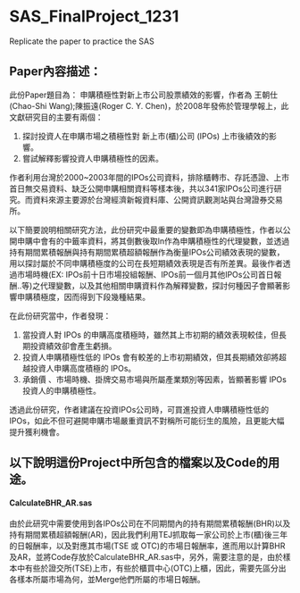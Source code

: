 # SAS_FinalProject_1231
Replicate the paper to practice the SAS 

## Paper內容描述：
  此份Paper題目為： 申購積極性對新上市公司股票績效的影響，作者為 王朝仕(Chao-Shi Wang);陳振遠(Roger C. Y. Chen)，於2008年發佈於管理學報上，此文獻研究目的主要有兩個：
   1. 探討投資人在申購市場之積極性對 新上市(櫃)公司 (IPOs) 上市後績效的影響。
   2. 嘗試解釋影響投資人申購積極性的因素。
   
  作者利用台灣於2000~2003年間的IPOs公司資料，排除櫃轉市、存託憑證、上市首日無交易資料、缺乏公開申購相關資料等樣本後，共以341家IPOs公司進行研究。而資料來源主要源於台灣經濟新報資料庫、公開資訊觀測站與台灣證券交易所。
  
  以下簡要說明相關研究方法，此份研究中最重要的變數即為申購積極性，作者以公開申購中會有的中籤率資料，將其倒數後取ln作為申購積極性的代理變數，並透過持有期間累積報酬與持有期間累積超額報酬作為衡量IPOs公司績效表現的變數，用以探討屬於不同申購積極度的公司在長短期績效表現是否有所差異。最後作者透過市場時機(EX:
  IPOs前十日市場投組報酬、IPOs前一個月其他IPOs公司首日報酬..等)之代理變數，以及其他相關申購資料作為解釋變數，探討何種因子會顯著影響申購積極度，因而得到下段幾種結果。
  
  在此份研究當中，作者發現：
   1. 當投資人對 IPOs 的申購高度積極時，雖然其上市初期的績效表現較佳，但長期投資績效卻會產生虧損。
   2. 投資人申購積極性低的 IPOs 會有較差的上市初期績效，但其長期績效卻將超越投資人申購高度積極的 IPOs。
   3. 承銷價 、市場時機、掛牌交易市場與所屬產業類別等因素，皆顯著影響 IPOs 投資人的申購積極性。
  
  透過此份研究，作者建議在投資IPOs公司時，可買進投資人申購積極性低的 IPOs，如此不但可避開申購市場嚴重資訊不對稱所可能衍生的風險，且更能大幅提升獲利機會。
   


## 以下說明這份Project中所包含的檔案以及Code的用途。

#### CalculateBHR_AR.sas
  由於此研究中需要使用到各IPOs公司在不同期間內的持有期間累積報酬(BHR)以及持有期間累積超額報酬(AR)，因此我們利用TEJ抓取每一家公司於上市(櫃)後三年的日報酬率，以及對應其市場(TSE 或 OTC)的市場日報酬率，進而用以計算BHR 及AR，並將Code存放於CalculateBHR_AR.sas中，另外，需要注意的是，由於樣本中有些於證交所(TSE)上市，有些於櫃買中心(OTC)上櫃，因此，需要先區分出各樣本所屬市場為何，並Merge他們所屬的市場日報酬。
